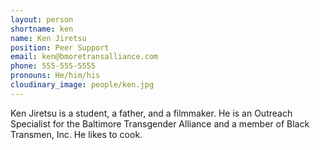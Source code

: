 ```yaml
---
layout: person
shortname: ken
name: Ken Jiretsu
position: Peer Support
email: ken@bmoretransalliance.com
phone: 555-555-5555
pronouns: He/him/his
cloudinary_image: people/ken.jpg
---
```

Ken Jiretsu is a student, a father, and a filmmaker. He is an Outreach Specialist for the Baltimore Transgender Alliance and a member of Black Transmen, Inc.  He likes to cook.
